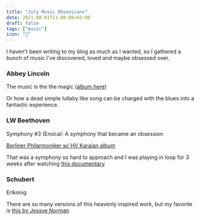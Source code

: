```yaml
---
title: "July Music Obsessions"
date: 2021-08-01T11:08:08+03:00
draft: false
tags: ["music"]
icon: "🥁"
---
```


I haven't been writing to my blog as much as I wanted, so I gathered a bunch of music I've discovered, loved and maybe obsessed over.

### Abbey Lincoln
The music is the the magic ([album here](https://open.spotify.com/album/7adPjhJuyYJfvbWgi4YdhJ))

Or how a dead simple lullaby like song can be charged with the blues into a fantastic experience.

### LW Beethoven
Symphony #3 (Eroica): A symphony that became an obsession 

[Berliner Philarmoniker w/ HV Karajan album](https://open.spotify.com/album/6Xa8CONoChwmnjFjBmka3e)

That was a symphony so hard to approach and I was playing in loop for 3 weeks after watching [this documentary](https://www.youtube.com/watch?v=J5zFitBASEw)

### Schubert
Erlkonig

There are so many versions of this heavenly inspired work, but my favorite is [this by Jessye Norman](https://www.youtube.com/watch?v=8noeFpdfWcQ&list=PLQY0zQBqYyrXqfNXeekDQyZOjI5_E9Ew4&index=6)

